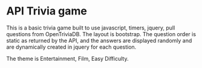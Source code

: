 # API Trivia game
This is a basic trivia game built to use javascript, timers, jquery, pull questions from OpenTriviaDB. The layout is bootstrap. 
The question order is static as returned by the API, and the answers are displayed randomly and are dynamically created in jquery for each question.

The theme is Entertainment, Film, Easy Difficulty.

